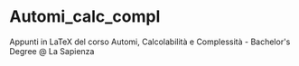 # Automi_calc_compl
Appunti in LaTeX del corso Automi, Calcolabilità e Complessità - Bachelor's Degree @ La Sapienza
